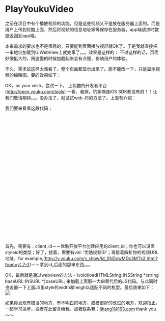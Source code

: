 # PlayYoukuVideo
之前在项目中有个播放视频的功能，但是这些视频又不是放在服务器上面的。而是用户上传到优酷上面，然后将视频的信息地址等等保存在服务器，app端请求时数据返回到app端。

本来需求的要求也不是很高的，只要能到页面播放视屏就OK了。于是我就直接把一串地址加载到UIWebView上就完事了。。。效果是这样的：
不过这样的话，页面好像挺大的，网速慢的时候加载起来会有点慢，影响用户的体验。

不久，需求说这样太难看了，整个页面都显示出来了。能不能改一下，只是显示视频的缩略图。要的效果如下：


OK，as your wish，尝试一下。
上优酷的开发者平台(http://open.youku.com/tools) 一看，我擦，坑爹嘛连iOS SDK都没有的！！让我们敬请期待。。。没办法了，就试试web JS的方法了。上面有介绍：


我们要来看看这段代码：
<div id="youkuplayer" style="width:480px;height:400px"></div>
<script type="text/javascript" src="http://player.youku.com/jsapi">
player = new YKU.Player('youkuplayer',{
styleid: '0',
client_id: 'YOUR YOUKUOPENAPI CLIENT_ID',
vid: '替换成优酷视频ID'
});
</script>

首先，需要有：client_id－－优酷开放平台创建应用的client_id；你也可以设置styleid的类型；好了，接着，需要有vid: '优酷视频ID'；再接着解析你的视频URL地址，for example,(http://v.youku.com/v_show/id_XNDcwMDc3MTk2.html?from=y1.7-2)－－拿到id_后面的那串东西。。。

OK，最后就是通过webview的方法 - (void)loadHTMLString:(NSString *)string baseURL:(NSURL *)baseURL; 来加载上面那一大串替代后的JS代码。与此同时也设置一下上面JS里style的width和heigh以适配不同的机型。最后效果如下：
![](https://github.com/ljhang/PlayYoukuVideo/raw/master/video.gif) 

如果你发现有错误的地方、有不明白的地方、或者更好的改进的地方，欢迎指正，一起学习进步。或者在此留言给我，或者联系我：ljhang1@163.com thank you～～ 

